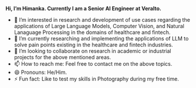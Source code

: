 **Hi, I’m Himanka. Currently I am a Senior AI Engineer at Veralto.**
- 👀 I’m interested in research and development of use cases regarding the applications of Large Language Models, Computer Vision, and Natural Lanaguage Processing in the domains of healthcare and fintech.
- 🌱 I’m currently researching and implementing the applications of LLM to solve pain points existing in the healthcare and fintech industries.
- 💞️ I’m looking to collaborate on research in academic or industrial projects for the above mentioned areas.
- 📫 How to reach me: Feel free to contact me on the above topics.
- 😄 Pronouns: He/Him.
- ⚡ Fun fact: Like to test my skills in Photography during my free time.

<!---
himanka-industry/himanka-intro is a ✨ special ✨ repository because its `README.md` (this file) appears on your GitHub profile.
You can click the Preview link to take a look at your changes.
--->
